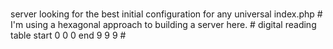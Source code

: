 # 
server looking for the best initial configuration for any universal index.php #
I'm using a hexagonal approach to building a server here. #
digital reading table start 0 0 0 end 9 9 9 #
